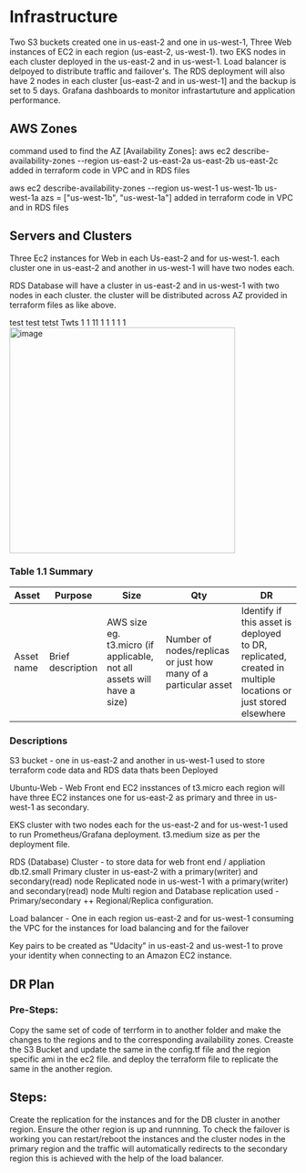 # Infrastructure
Two S3 buckets created one in us-east-2 and one in us-west-1, Three Web instances of EC2 in each region (us-east-2, us-west-1). two EKS nodes in each cluster deployed in the us-east-2 and in us-west-1. 
Load balancer is delpoyed to distribute traffic and failover's. The RDS deployment will also have 2 nodes in each cluster [us-east-2 and in us-west-1]
and the backup is set to 5 days.
Grafana dashboards to monitor infrastartuture and application performance.


## AWS Zones


command used to find the AZ [Availability Zones]: aws ec2 describe-availability-zones --region us-east-2 
us-east-2a us-east-2b us-east-2c added in terraform code in VPC and in RDS files

aws ec2 describe-availability-zones --region us-west-1
us-west-1b us-west-1a azs = ["us-west-1b", "us-west-1a"] added in terraform code in VPC and in RDS files

## Servers and Clusters

Three Ec2 instances for Web in each Us-east-2 and for us-west-1. each cluster one in us-east-2 and another in us-west-1 will have two nodes each.

RDS Database will have a cluster in us-east-2 and in us-west-1 with two nodes in each cluster.
the cluster will be distributed across AZ provided in terraform files as like above.

test	test	tetst	Twts
1	1	11	1
1	1	1	1<img width="396" alt="image" src="https://user-images.githubusercontent.com/99836085/165151584-ead90220-303e-423b-9ca0-a073cd9406f5.png">

### Table 1.1 Summary
| Asset      | Purpose           | Size                                                                   | Qty                                                             | DR                                                                                                           |
|------------|-------------------|------------------------------------------------------------------------|-----------------------------------------------------------------|--------------------------------------------------------------------------------------------------------------|
| Asset name | Brief description | AWS size eg. t3.micro (if applicable, not all assets will have a size) | Number of nodes/replicas or just how many of a particular asset | Identify if this asset is deployed to DR, replicated, created in multiple locations or just stored elsewhere |

### Descriptions


S3 bucket - one in us-east-2 and another in us-west-1 used to store terraform code data and RDS data thats been Deployed

Ubuntu-Web - Web Front end EC2 insstances of t3.micro each region will have three EC2 instances one for us-east-2 as primary and three in us-west-1 as secondary.

EKS cluster with two nodes each for the us-east-2 and for us-west-1 used to run Prometheus/Grafana deployment. t3.medium size as per the deployment file.

RDS (Database) Cluster - to store data for web front end / appliation db.t2.small Primary cluster in us-east-2 with a primary(writer) and secondary(read) node Replicated node in us-west-1 with a primary(writer) and secondary(read) node Multi region and Database replication used - Primary/secondary ++ Regional/Replica configuration.

Load balancer - One in each region us-east-2 and for us-west-1 consuming the VPC for the instances for load balancing and for the failover

Key pairs to be created as "Udacity" in us-east-2 and us-west-1 to prove your identity when connecting to an Amazon EC2 instance.





## DR Plan
### Pre-Steps:
Copy the same set of code of terrform in to another folder and make the changes to the regions and to the corresponding availability zones.
Creaste the S3 Bucket and update the same in the config.tf file and the region specific ami in the ec2 file. and deploy the terraform file to replicate the same in the another region.

## Steps:
Create the replication for the instances and for the DB cluster in another region. Ensure the other region is up and runnning.
To check the failover is working you can restart/reboot the instances and the cluster nodes in the primary region and the traffic will automatically redirects to the secondary region this is achieved with the help of the load balancer.

